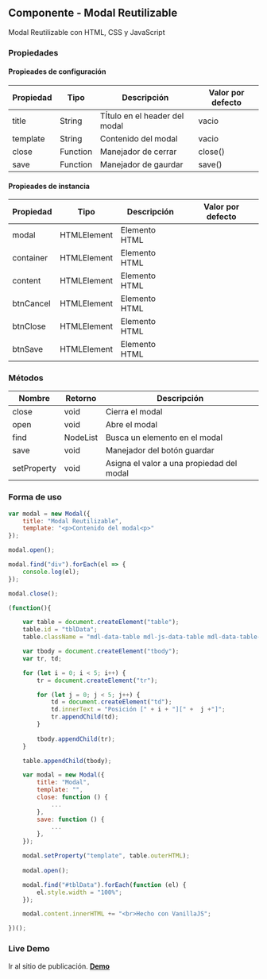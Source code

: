 ## Componente - Modal Reutilizable

Modal Reutilizable con HTML, CSS y JavaScript

### Propiedades


#### Propieades de configuración

| Propiedad   | Tipo         | Descripción                   | Valor por defecto |
|-------------|--------------|-------------------------------|-------------------|
| title       | String       | TÍtulo en el header del modal | vacio             |
| template    | String       | Contenido del modal           | vacio             |
| close       | Function     | Manejador de cerrar           | close()           |
| save        | Function     | Manejador de gaurdar          | save()            |


#### Propieades de instancia

| Propiedad   | Tipo         | Descripción                   | Valor por defecto |
|-------------|--------------|-------------------------------|-------------------|
| modal       | HTMLElement  | Elemento HTML                 |                   |
| container   | HTMLElement  | Elemento HTML                 |                   |
| content     | HTMLElement  | Elemento HTML                 |                   |
| btnCancel   | HTMLElement  | Elemento HTML                 |                   |
| btnClose    | HTMLElement  | Elemento HTML                 |                   |
| btnSave     | HTMLElement  | Elemento HTML                 |                   |

### Métodos

| Nombre      | Retorno      | Descripción                                | 
|-------------|--------------|--------------------------------------------|
| close       | void         | Cierra el modal                            |
| open        | void         | Abre el modal                              |
| find        | NodeList     | Busca un elemento en el modal              |
| save        | void         | Manejador del botón guardar                |
| setProperty | void         | Asigna el valor a una propiedad del modal  |

### Forma de uso

``` javascript 
var modal = new Modal({
    title: "Modal Reutilizable",
    template: "<p>Contenido del modal<p>"
});

modal.open();

modal.find("div").forEach(el => {
    console.log(el);
});

modal.close();
```

``` javascript 
(function(){

    var table = document.createElement("table");
    table.id = "tblData";
    table.className = "mdl-data-table mdl-js-data-table mdl-data-table--selectable mdl-shadow--2dp";

    var tbody = document.createElement("tbody");
    var tr, td;

    for (let i = 0; i < 5; i++) {
        tr = document.createElement("tr");

        for (let j = 0; j < 5; j++) {
            td = document.createElement("td");
            td.innerText = "Posición [" + i + "][" +  j +"]";
            tr.appendChild(td); 
        }
        
        tbody.appendChild(tr);
    }

    table.appendChild(tbody);

    var modal = new Modal({
        title: "Modal",
        template: "",
        close: function () {
            ...
        },
        save: function () {
            ...
        },
    });

    modal.setProperty("template", table.outerHTML);
    
    modal.open();

    modal.find("#tblData").forEach(function (el) {
        el.style.width = "100%";
    });

    modal.content.innerHTML += "<br>Hecho con VanillaJS";

})();
```

### Live Demo

Ir al sitio de publicación. __[Demo](https://yrrodriguezb.github.io/modal-vanillajs/src/modal.html)__

